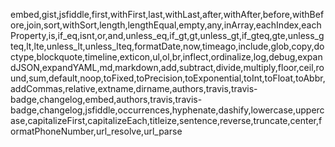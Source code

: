 embed,gist,jsfiddle,first,withFirst,last,withLast,after,withAfter,before,withBefore,join,sort,withSort,length,lengthEqual,empty,any,inArray,eachIndex,eachProperty,is,if_eq,isnt,or,and,unless_eq,if_gt,gt,unless_gt,if_gteq,gte,unless_gteq,lt,lte,unless_lt,unless_lteq,formatDate,now,timeago,include,glob,copy,doctype,blockquote,timeline,exticon,ul,ol,br,inflect,ordinalize,log,debug,expandJSON,expandYAML,md,markdown,add,subtract,divide,multiply,floor,ceil,round,sum,default,noop,toFixed,toPrecision,toExponential,toInt,toFloat,toAbbr,addCommas,relative,extname,dirname,authors,travis,travis-badge,changelog,embed,authors,travis,travis-badge,changelog,jsfiddle,occurrences,hyphenate,dashify,lowercase,uppercase,capitalizeFirst,capitalizeEach,titleize,sentence,reverse,truncate,center,formatPhoneNumber,url_resolve,url_parse
